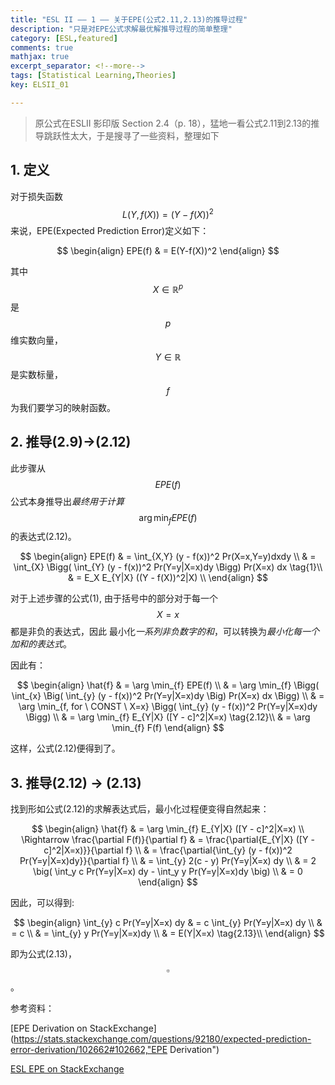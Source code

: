```yaml
---
title: "ESL II —— 1 —— 关于EPE(公式2.11,2.13)的推导过程"
description: "只是对EPE公式求解最优解推导过程的简单整理"
category: [ESL,featured]
comments: true
mathjax: true
excerpt_separator: <!--more-->
tags: [Statistical Learning,Theories]
key: ELSII_01

---
```

> 原公式在ESLII 影印版 Section 2.4（p. 18），猛地一看公式2.11到2.13的推导跳跃性太大，于是搜寻了一些资料，整理如下


## 1. 定义

对于损失函数$$L(Y,f(X))=(Y - f(X))^2$$来说，EPE(Expected Prediction Error)定义如下：

$$
\begin{align}
EPE(f) & = E(Y-f(X))^2
\end{align}
$$

其中$$X\in\mathbb{R}^p$$是$$p$$维实数向量，$$Y\in\mathbb{R}$$是实数标量，$$f$$为我们要学习的映射函数。

<!--more-->

## 2. 推导(2.9)->(2.12)

此步骤从$$EPE(f)$$公式本身推导出*最终用于计算*$$\arg \min_{f} EPE(f)$$的表达式(2.12)。

$$
\begin{align}
EPE(f) & = \int_{X,Y} (y - f(x))^2 Pr(X=x,Y=y)dxdy \\
& = \int_{X} \Bigg( \int_{Y} (y - f(x))^2 Pr(Y=y|X=x)dy \Bigg) Pr(X=x) dx  \tag{1}\\
& = E_X E_{Y|X} ((Y - f(X))^2|X) \\
\end{align}
$$

对于上述步骤的公式(1), 由于括号中的部分对于每一个$$X=x$$都是非负的表达式，因此 最小化*一系列非负数字的和*，可以转换为*最小化每一个加和的表达式*。

因此有：

$$
\begin{align}
\hat{f} & = \arg \min_{f} EPE(f) \\
& = \arg \min_{f} \Bigg( \int_{x} \Big(  \int_{y} (y - f(x))^2 Pr(Y=y|X=x)dy \Big) Pr(X=x) dx \Bigg) \\
& = \arg \min_{f, for \  CONST \  X=x} \Bigg( \int_{y} (y - f(x))^2 Pr(Y=y|X=x)dy \Bigg) \\
& = \arg \min_{f} E_{Y|X} ([Y - c]^2|X=x)  \tag{2.12}\\
& = \arg \min_{f} F(f)
\end{align}
$$

这样，公式(2.12)便得到了。

## 3. 推导(2.12) -> (2.13)

找到形如公式(2.12)的求解表达式后，最小化过程便变得自然起来：

$$
\begin{align}
\hat{f} & = \arg \min_{f} E_{Y|X} ([Y - c]^2|X=x)  \\
\Rightarrow \frac{\partial F(f)}{\partial f} & =  \frac{\partial{E_{Y|X} ([Y - c]^2|X=x)}}{\partial f} \\
& = \frac{\partial{\int_{y} (y - f(x))^2 Pr(Y=y|X=x)dy}}{\partial f} \\
& = \int_{y} 2(c - y) Pr(Y=y|X=x) dy \\
& = 2 \big( \int_y c Pr(Y=y|X=x) dy - \int_y y Pr(Y=y|X=x)dy \big) \\
& = 0
\end{align}
$$

因此，可以得到:

$$
\begin{align}
\int_{y} c Pr(Y=y|X=x) dy & = c \int_{y} Pr(Y=y|X=x) dy \\
& = c \\
& = \int_{y} y Pr(Y=y|X=x)dy \\
& = E(Y|X=x) \tag{2.13}\\
\end{align}
$$

即为公式(2.13)，$$\square$$。

参考资料：

[EPE Derivation on StackExchange](https://stats.stackexchange.com/questions/92180/expected-prediction-error-derivation/102662#102662,"EPE Derivation")

[ESL EPE on StackExchange](https://stats.stackexchange.com/questions/286290/elements-of-statistical-learning-statistical-decision-theory-doubt-regarding, "ESL EPE")
